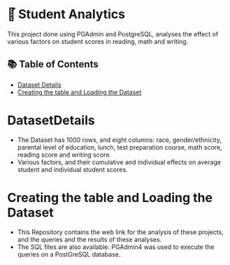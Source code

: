 <h1> 📓๋ Student Analytics </h1>
This project done using PGAdmin and PostgreSQL, analyses the effect of various factors on student scores in reading, math and writing. 

## 📚 Table of Contents
- [Dataset Details](#Datasetdetail)
- [Creating the table and Loading the Dataset](#creating)

# DatasetDetails 
- The Dataset has 1000 rows, and eight columns: race, gender/ethnicity, parental level of education, lunch, test preparation course, math score, reading score and writing score.
- Various factors, and their cumulative and individual effects on average student and individual student scores.

# Creating the table and Loading the Dataset
- This Repository contains the web link for the analysis of these projects, and the queries and the results of these analyses.
- The SQL files are also available. PGAdmin4 was used to execute the queries on a PostGreSQL database.
  
